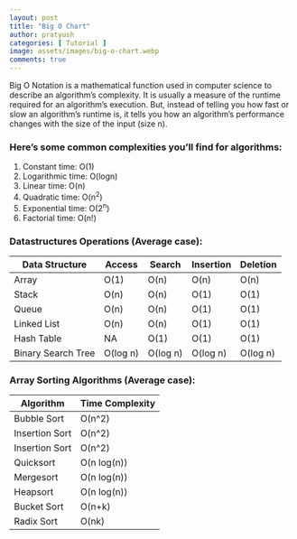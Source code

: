 ```yaml
---
layout: post
title: "Big O Chart"
author: pratyush
categories: [ Tutorial ]
image: assets/images/big-o-chart.webp
comments: true
---
```


Big O Notation is a mathematical function used in computer science to describe an algorithm’s complexity. It is usually a measure of the runtime required for an algorithm’s execution. But, instead of telling you how fast or slow an algorithm’s runtime is, it tells you how an algorithm’s performance changes with the size of the input (size n).

### Here’s some common complexities you’ll find for algorithms:
1. Constant time: O(1) 
2. Logarithmic time: O(logn)
3. Linear time: O(n)
4. Quadratic time: O(n<sup>2</sup>)
5. Exponential time: O(2<sup>n</sup>)
6. Factorial time: O(n!)

### Datastructures Operations (Average case):

| Data Structure     | Access   | Search   | Insertion | Deletion |
|--------------------|----------|----------|-----------|----------|
| Array              |   O(1)   |   O(n)   |   O(n)    |   O(n)   |
| Stack              |   O(n)   |   O(n)   |   O(1)    |   O(1)   |
| Queue              |   O(n)   |   O(n)   |   O(1)    |   O(1)   |
| Linked List	     |   O(n)   |   O(n)   |   O(1)    |   O(1)   |
| Hash Table         |   NA     |   O(1)   |   O(1)    |   O(1)   |
| Binary Search Tree | O(log n) | O(log n) | O(log n)  | O(log n) |

### Array Sorting Algorithms (Average case):

|   Algorithm    | Time Complexity |
|----------------|-----------------|
| Bubble Sort    |     O(n^2)      |
| Insertion Sort |     O(n^2)      |
| Insertion Sort |     O(n^2)      |
| Quicksort      |   O(n log(n))   |
| Mergesort      |   O(n log(n))   |
| Heapsort       |   O(n log(n))   |
| Bucket Sort    |     O(n+k)      |
| Radix Sort     |      O(nk)      |
